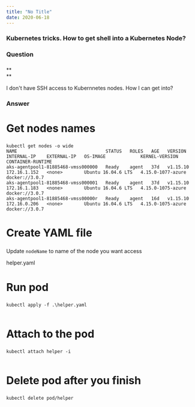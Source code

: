 ```yaml
---
title: "No Title"
date: 2020-06-18
---
```


###  Kubernetes tricks. How to get shell into a Kubernetes Node?

  


###  **Question**

### 

**  
**

I don't have SSH access to Kubernnetes nodes. How I can get into?  
  


###  **Answer**

### 

  


#  Get nodes names[](https://arkadiumarena.visualstudio.com/Department_Base_Engineers/_wiki/wikis/Department_Base_Engineers.wiki/5670/SSH-to-node-v2?anchor=get-nodes-names)

### 
    
    
    kubectl get nodes -o wide
    NAME                                 STATUS   ROLES   AGE   VERSION    INTERNAL-IP    EXTERNAL-IP   OS-IMAGE             KERNEL-VERSION      CONTAINER-RUNTIME
    aks-agentpool1-81885468-vmss000000   Ready    agent   37d   v1.15.10   172.16.1.152   <none>        Ubuntu 16.04.6 LTS   4.15.0-1077-azure   docker://3.0.7
    aks-agentpool1-81885468-vmss000001   Ready    agent   37d   v1.15.10   172.16.1.183   <none>        Ubuntu 16.04.6 LTS   4.15.0-1075-azure   docker://3.0.7
    aks-agentpool1-81885468-vmss00000r   Ready    agent   16d   v1.15.10   172.16.0.206   <none>        Ubuntu 16.04.6 LTS   4.15.0-1075-azure   docker://3.0.7
    

#  Create YAML file[](https://arkadiumarena.visualstudio.com/Department_Base_Engineers/_wiki/wikis/Department_Base_Engineers.wiki/5670/SSH-to-node-v2?anchor=update-yaml)

### 

Update `nodeName` to name of the node you want access

  


helper.yaml

  

    
    
    

#  Run pod[](https://arkadiumarena.visualstudio.com/Department_Base_Engineers/_wiki/wikis/Department_Base_Engineers.wiki/5670/SSH-to-node-v2?anchor=run-pod)

### 

`kubectl apply -f .\helper.yaml`  
`  
`

#  Attach to the pod[](https://arkadiumarena.visualstudio.com/Department_Base_Engineers/_wiki/wikis/Department_Base_Engineers.wiki/5670/SSH-to-node-v2?anchor=attach-to-the-pod)

### 

`kubectl attach helper -i`  
`  
`

#  Delete pod after you finish[](https://arkadiumarena.visualstudio.com/Department_Base_Engineers/_wiki/wikis/Department_Base_Engineers.wiki/5670/SSH-to-node-v2?anchor=delete-pod-after-you-finish)

### 

`kubectl delete pod/helper`
